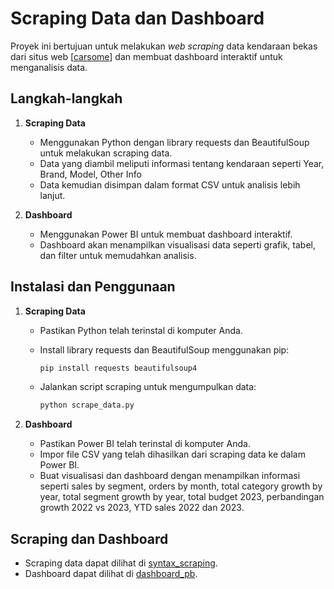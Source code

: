 # Scraping Data dan Dashboard

Proyek ini bertujuan untuk melakukan *web scraping* data kendaraan bekas dari situs web [[carsome](https://www.carsome.id/beli-mobil-bekas?carTypes=1)] dan membuat dashboard interaktif untuk menganalisis data.

## Langkah-langkah

1. **Scraping Data**
   - Menggunakan Python dengan library requests dan BeautifulSoup untuk melakukan scraping data.
   - Data yang diambil meliputi informasi tentang kendaraan seperti Year, Brand, Model, Other Info
   - Data kemudian disimpan dalam format CSV untuk analisis lebih lanjut.

2. **Dashboard**
   - Menggunakan Power BI untuk membuat dashboard interaktif.
   - Dashboard akan menampilkan visualisasi data seperti grafik, tabel, dan filter untuk memudahkan analisis.

## Instalasi dan Penggunaan

1. **Scraping Data**
   - Pastikan Python telah terinstal di komputer Anda.
   - Install library requests dan BeautifulSoup menggunakan pip:

     ```bash
     pip install requests beautifulsoup4
     ```

   - Jalankan script scraping untuk mengumpulkan data:

     ```bash
     python scrape_data.py
     ```

2. **Dashboard**
   - Pastikan Power BI telah terinstal di komputer Anda.
   - Impor file CSV yang telah dihasilkan dari scraping data ke dalam Power BI.
   - Buat visualisasi dan dashboard dengan menampilkan informasi seperti sales by segment, orders by month, total category growth by year, total segment growth by year, total budget 2023, perbandingan growth 2022 vs 2023, YTD sales 2022 dan 2023.

## Scraping dan Dashboard

- Scraping data dapat dilihat di [syntax_scraping](https://github.com/LimatanL/scraping_dashboard/blob/main/carsome.ipynb).
- Dashboard dapat dilihat di [dashboard_pb](https://github.com/LimatanL/scraping_dashboard/blob/main/dashboard_Test.pdf).
